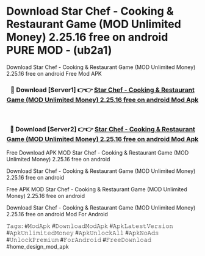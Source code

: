 # Download Star Chef - Cooking & Restaurant Game (MOD Unlimited Money) 2.25.16 free on android PURE MOD - (ub2a1)
Download Star Chef - Cooking & Restaurant Game (MOD Unlimited Money) 2.25.16 free on android Free Mod APK

<div align="center">
<h3>🔴 Download [Server1] 👉👉 <a href="https://apk-comot.site?title=Star_Chef_-_Cooking_&_Restaurant_Game_(MOD_Unlimited_Money)_2.25.16_free_on_android">Star Chef - Cooking & Restaurant Game (MOD Unlimited Money) 2.25.16 free on android Mod Apk</a></h3><br>

<h3>🔴 Download [Server2] 👉👉 <a href="https://apk-comot.site?title=Star_Chef_-_Cooking_&_Restaurant_Game_(MOD_Unlimited_Money)_2.25.16_free_on_android">Star Chef - Cooking & Restaurant Game (MOD Unlimited Money) 2.25.16 free on android Mod Apk</a></h3>
</div>


Free Download APK MOD Star Chef - Cooking & Restaurant Game (MOD Unlimited Money) 2.25.16 free on android

Download Star Chef - Cooking & Restaurant Game (MOD Unlimited Money) 2.25.16 free on android 

Free APK MOD Star Chef - Cooking & Restaurant Game (MOD Unlimited Money) 2.25.16 free on android 

Download Star Chef - Cooking & Restaurant Game (MOD Unlimited Money) 2.25.16 free on android Mod For Android

𝚃𝚊𝚐𝚜: #𝙼𝚘𝚍𝙰𝚙𝚔 #𝙳𝚘𝚠𝚗𝚕𝚘𝚊𝚍𝙼𝚘𝚍𝙰𝚙𝚔 #𝙰𝚙𝚔𝙻𝚊𝚝𝚎𝚜𝚝𝚅𝚎𝚛𝚜𝚒𝚘𝚗 #𝙰𝚙𝚔𝚄𝚗𝚕𝚒𝚖𝚒𝚝𝚎𝚍𝙼𝚘𝚗𝚎𝚢 #𝙰𝚙𝚔𝚄𝚗𝚕𝚘𝚌𝚔𝙰𝚕𝚕 #𝙰𝚙𝚔𝙽𝚘𝙰𝚍𝚜 #𝚄𝚗𝚕𝚘𝚌𝚔𝙿𝚛𝚎𝚖𝚒𝚞𝚖 #𝙵𝚘𝚛𝙰𝚗𝚍𝚛𝚘𝚒𝚍 #𝙵𝚛𝚎𝚎𝙳𝚘𝚠𝚗𝚕𝚘𝚊𝚍 #home_design_mod_apk